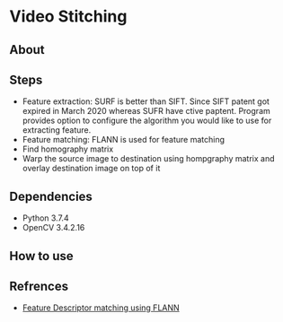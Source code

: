 # Video Stitching
## About

## Steps

* Feature extraction: SURF is better than SIFT. Since SIFT patent got expired in March 2020 whereas SUFR have ctive paptent. Program provides option to configure the algorithm you would like to use for extracting feature.
* Feature matching: FLANN is used for feature matching
* Find homography matrix 
* Warp the source image to destination using hompgraphy matrix and overlay destination image on top of it

## Dependencies
* Python 3.7.4
* OpenCV 3.4.2.16

## How to use

## Refrences
* [Feature Descriptor matching using FLANN](https://opencv-python-tutroals.readthedocs.io/en/latest/py_tutorials/py_feature2d/py_matcher/py_matcher.html)
